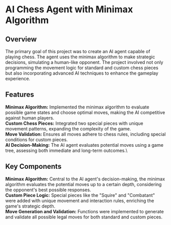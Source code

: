 # AI Chess Agent with Minimax Algorithm
## Overview
The primary goal of this project was to create an AI agent capable of playing chess. The agent uses the minimax algorithm to make strategic decisions, simulating a human-like opponent. 
The project involved not only programming the movement logic for standard and custom chess pieces but also incorporating advanced AI techniques to enhance the gameplay experience.

## Features
**Minimax Algorithm:** Implemented the minimax algorithm to evaluate possible game states and choose optimal moves, making the AI competitive against human players.\
**Custom Chess Pieces:** Integrated two special pieces with unique movement patterns, expanding the complexity of the game.\
**Move Validation:** Ensures all moves adhere to chess rules, including special conditions for custom pieces.\
**AI Decision-Making:** The AI agent evaluates potential moves using a game tree, assessing both immediate and long-term outcomes.\

## Key Components
**Minimax Algorithm:** Central to the AI agent's decision-making, the minimax algorithm evaluates the potential moves up to a certain depth, considering the opponent's best possible responses.\
**Custom Piece Logic:** Special pieces like the "Squire" and "Combatant" were added with unique movement and interaction rules, enriching the game's strategic depth.\
**Move Generation and Validation:** Functions were implemented to generate and validate all possible legal moves for both standard and custom pieces.

